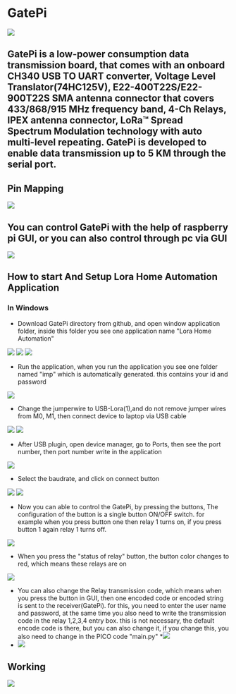 # GatePi
<img src= "https://github.com/sbcshop/GatePi/blob/main/images/img4.png" />

## GatePi is a low-power consumption data transmission board, that comes with an onboard CH340 USB TO UART converter, Voltage Level Translator(74HC125V), E22-400T22S/E22-900T22S SMA antenna connector that covers 433/868/915 MHz frequency band, 4-Ch Relays, IPEX antenna connector, LoRa™ Spread Spectrum Modulation technology with auto multi-level repeating. GatePi is developed to enable data transmission up to 5 KM through the serial port.

## Pin Mapping
<img src= "https://github.com/sbcshop/GatePi/blob/main/images/img1.png" />

## You can control GatePi with the help of raspberry pi GUI, or you can also control through pc via GUI
<img src="https://github.com/sbcshop/GatePi/blob/main/images/img7.JPG" />

## How to start And Setup Lora Home Automation Application
### In Windows
  * Download GatePi directory from github, and open window application folder, inside this folder you see one application name "Lora Home Automation"
   <img src="https://github.com/sbcshop/GatePi/blob/main/images/imgs7.JPG" />
   <img src="https://github.com/sbcshop/GatePi/blob/main/images/imgs13.JPG" />
   <img src="https://github.com/sbcshop/GatePi/blob/main/images/imgs1.JPG" />
  
  * Run the application, when you run the application you see one folder named "imp" which is automatically generated. this contains your id and password
   <img src="https://github.com/sbcshop/GatePi/blob/main/images/imgs2.JPG" />
  
  * Change the jumperwire to USB-Lora(1),and do not remove jumper wires from M0, M1, then connect device to laptop via USB cable
   <img src="https://github.com/sbcshop/GatePi/blob/main/images/imgs15.JPG" />
   <img src="https://github.com/sbcshop/GatePi/blob/main/images/imgs14.JPG" />
   
  * After USB plugin, open device manager, go to Ports, then see the port number, then port number write in the application
   <img src="https://github.com/sbcshop/GatePi/blob/main/images/imgs3.JPG" />

  * Select the baudrate, and click on connect button
   <img src="https://github.com/sbcshop/GatePi/blob/main/images/imgs4.JPG" />
   <img src="https://github.com/sbcshop/GatePi/blob/main/images/imgs5.JPG" />
   
  * Now you can able to control the GatePi, by pressing the buttons, The configuration of the button is a single button ON/OFF switch. for example when you press button one then relay 1 
    turns on, if you press button 1 again relay 1 turns off. 
   <img src="https://github.com/sbcshop/GatePi/blob/main/images/imgs6.JPG" />
   
  * When you press the "status of relay" button, the button color changes to red, which means these relays are on
   <img src="https://github.com/sbcshop/GatePi/blob/main/images/imgs12.JPG" />
   
  * You can also change the Relay transmission code, which means when you press the button in GUI, then one encoded code or encoded string is sent to the receiver(GatePi). for this, you need to enter the user name and password, at the same time you also need to write the transmission code in the relay 1,2,3,4 entry box. this is not necessary, the default encode     code is there, but you can also change it, if you change this, you also need to change in the PICO code "main.py"
  *<img src="https://github.com/sbcshop/GatePi/blob/main/images/imgs8.JPG" />
  * <img src="https://github.com/sbcshop/GatePi/blob/main/images/imgs16.JPG" />
  
   


## Working
<img src="https://github.com/sbcshop/GatePi/blob/main/images/giff.gif" />


